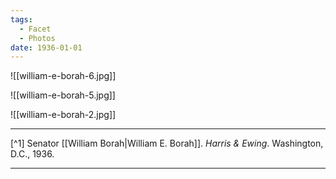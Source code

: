 ```yaml
---
tags:
  - Facet
  - Photos
date: 1936-01-01
---
```

![[william-e-borah-6.jpg]]

![[william-e-borah-5.jpg]]

![[william-e-borah-2.jpg]]

---

[^1] Senator [[William Borah|William E. Borah]]. *Harris & Ewing*. Washington, D.C., 1936.

---